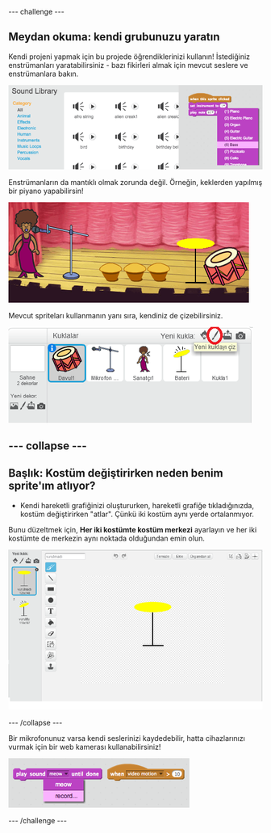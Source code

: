 \--- challenge \---

## Meydan okuma: kendi grubunuzu yaratın

Kendi projeni yapmak için bu projede öğrendiklerinizi kullanın! İstediğiniz enstrümanları yaratabilirsiniz - bazı fikirleri almak için mevcut seslere ve enstrümanlara bakın.

![ekran görüntüsü](images/band-ideas.png)

Enstrümanların da mantıklı olmak zorunda değil. Örneğin, keklerden yapılmış bir piyano yapabilirsin!

![ekran görüntüsü](images/band-piano.png)

Mevcut spriteları kullanmanın yanı sıra, kendiniz de çizebilirsiniz.

![ekran görüntüsü](images/band-draw.png)

## \--- collapse \---

## Başlık: Kostüm değiştirirken neden benim sprite'ım atlıyor?

+ Kendi hareketli grafiğinizi oluştururken, hareketli grafiğe tıkladığınızda, kostüm değiştirirken "atlar". Çünkü iki kostüm aynı yerde ortalanmıyor.

Bunu düzeltmek için, **Her iki kostümte kostüm merkezi** ayarlayın ve her iki kostümte de merkezin aynı noktada olduğundan emin olun.

![ekran görüntüsü](images/band-center.png)

\--- /collapse \---

Bir mikrofonunuz varsa kendi seslerinizi kaydedebilir, hatta cihazlarınızı vurmak için bir web kamerası kullanabilirsiniz!

![ekran görüntüsü](images/band-io.png)

\--- /challenge \---